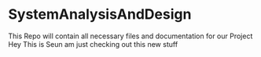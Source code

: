 # SystemAnalysisAndDesign
This Repo will contain all necessary files and documentation for  our Project
Hey This is Seun am just checking out this new stuff